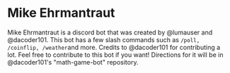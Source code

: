 # Mike Ehrmantraut
Mike Ehrmantraut is a discord bot that was created by @lumauser and @dacoder101. This bot has a few slash commands such as ```/poll, /coinflip, /weather```and more. Credits to @dacoder101 for contributing a lot. Feel free to contribute to this bot if you want! Directions for it will be in @dacoder101's "math-game-bot" repository. 
